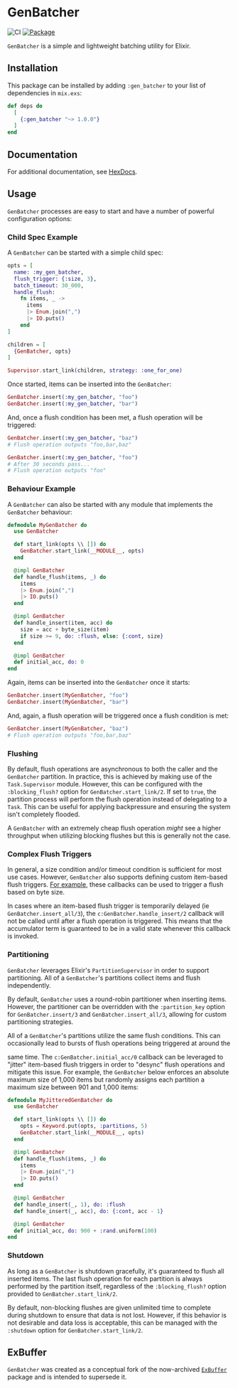# GenBatcher

![CI](https://github.com/gdwoolbert3/gen_batcher/actions/workflows/ci.yml/badge.svg)
[![Package](https://img.shields.io/hexpm/v/gen_batcher.svg)](https://hex.pm/packages/gen_batcher)

`GenBatcher` is a simple and lightweight batching utility for Elixir.

## Installation

This package can be installed by adding `:gen_batcher` to your list of
dependencies in `mix.exs`:

```elixir
def deps do
  [
    {:gen_batcher "~> 1.0.0"}
  ]
end
```

## Documentation

For additional documentation, see [HexDocs](https://hexdocs.pm/gen_batcher/readme.html).

## Usage

`GenBatcher` processes are easy to start and have a number of powerful
configuration options:

### Child Spec Example

A `GenBatcher` can be started with a simple child spec:

```elixir
opts = [
  name: :my_gen_batcher,
  flush_trigger: {:size, 3},
  batch_timeout: 30_000,
  handle_flush:
    fn items, _ ->
      items
      |> Enum.join(",")
      |> IO.puts()
    end
]

children = [
  {GenBatcher, opts}
]

Supervisor.start_link(children, strategy: :one_for_one)
```

Once started, items can be inserted into the `GenBatcher`:

```elixir
GenBatcher.insert(:my_gen_batcher, "foo")
GenBatcher.insert(:my_gen_batcher, "bar")
```

And, once a flush condition has been met, a flush operation will be triggered:

```elixir
GenBatcher.insert(:my_gen_batcher, "baz")
# Flush operation outputs "foo,bar,baz"

GenBatcher.insert(:my_gen_batcher, "foo")
# After 30 seconds pass...
# Flush operation outputs "foo"
```

### Behaviour Example

A `GenBatcher` can also be started with any module that implements the
`GenBatcher` behaviour:

```elixir
defmodule MyGenBatcher do
  use GenBatcher

  def start_link(opts \\ []) do
    GenBatcher.start_link(__MODULE__, opts)
  end

  @impl GenBatcher
  def handle_flush(items, _) do
    items
    |> Enum.join(",")
    |> IO.puts()
  end

  @impl GenBatcher
  def handle_insert(item, acc) do
    size = acc + byte_size(item)
    if size >= 9, do: :flush, else: {:cont, size}
  end

  @impl GenBatcher
  def initial_acc, do: 0
end
```

Again, items can be inserted into the `GenBatcher` once it starts:

```elixir
GenBatcher.insert(MyGenBatcher, "foo")
GenBatcher.insert(MyGenBatcher, "bar")
```

And, again, a flush operation will be triggered once a flush condition is met:

```elixir
GenBatcher.insert(MyGenBatcher, "baz")
# Flush operation outputs "foo,bar,baz"
```

### Flushing

By default, flush operations are asynchronous to both the caller and the
`GenBatcher` partition. In practice, this is achieved by making use of the
`Task.Supervisor` module. However, this can be configured with the
`:blocking_flush?` option for `GenBatcher.start_link/2`. If set to `true`, the
partition process will perform the flush operation instead of delegating to a
`Task`. This can be useful for applying backpressure and ensuring the system
isn't completely flooded.

A `GenBatcher` with an extremely cheap flush operation _might_ see a higher
throughput when utilizing blocking flushes but this is generally not the case.

### Complex Flush Triggers

In general, a size condition and/or timeout condition is sufficient for most use
cases. However, `GenBatcher` also supports defining custom item-based flush
triggers. [For example](#behaviour-example), these callbacks can be used to
trigger a flush based on byte size.

In cases where an item-based flush trigger is temporarily delayed (ie
`GenBatcher.insert_all/3`), the `c:GenBatcher.handle_insert/2` callback will not
be called until after a flush operation is triggered. This means that the
accumulator term is guaranteed to be in a valid state whenever this callback is
invoked.

### Partitioning

`GenBatcher` leverages Elixir's `PartitionSupervisor` in order to support
partitioning. All of a `GenBatcher`'s partitions collect items and flush
independently.

By default, `GenBatcher` uses a round-robin partitioner when inserting items.
However, the partitioner can be overridden with the `:partition_key` option for
`GenBatcher.insert/3` and `GenBatcher.insert_all/3`, allowing for custom
partitioning strategies.

All of a `GenBatcher`'s partitions utilize the same flush conditions. This can
occasionally lead to bursts of flush operations being triggered at around the

same time. The `c:GenBatcher.initial_acc/0` callback can be leveraged to
"jitter" item-based flush triggers in order to "desync" flush operations and
mitigate this issue. For example, the `GenBatcher` below enforces an absolute
maximum size of 1,000 items but randomly assigns each partition a maximum size
between 901 and 1,000 items:

```elixir
defmodule MyJitteredGenBatcher do
  use GenBatcher

  def start_link(opts \\ []) do
    opts = Keyword.put(opts, :partitions, 5)
    GenBatcher.start_link(__MODULE__, opts)
  end

  @impl GenBatcher
  def handle_flush(items, _) do
    items
    |> Enum.join(",")
    |> IO.puts()
  end

  @impl GenBatcher
  def handle_insert(_, 1), do: :flush
  def handle_insert(_, acc), do: {:cont, acc - 1}

  @impl GenBatcher
  def initial_acc, do: 900 + :rand.uniform(100)
end
```

### Shutdown

As long as a `GenBatcher` is shutdown gracefully, it's guaranteed to flush all
inserted items. The last flush operation for each partition is always performed
by the partition itself, regardless of the `:blocking_flush?` option provided to
`GenBatcher.start_link/2`.

By default, non-blocking flushes are given unlimited time to complete during
shutdown to ensure that data is not lost. However, if this behavior is not
desirable and data loss is acceptable, this can be managed with the `:shutdown`
option for `GenBatcher.start_link/2`.

## ExBuffer

`GenBatcher` was created as a conceptual fork of the now-archived
[`ExBuffer`](https://hexdocs.pm/ex_buffer/readme.html) package and is intended
to supersede it.
